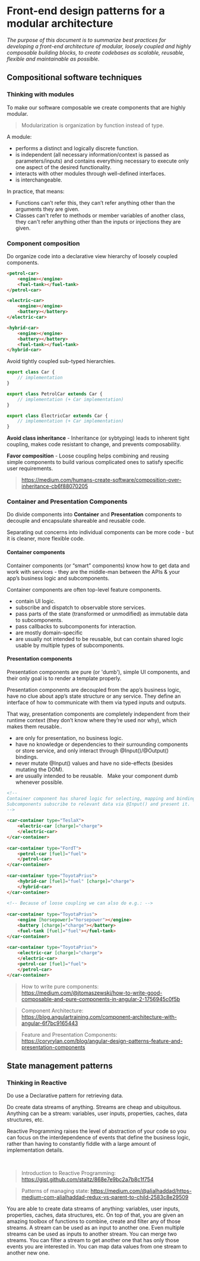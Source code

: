 # Front-end design patterns for a modular architecture
*The purpose of this document is to summarize best practices for developing a front-end architecture of modular, loosely coupled and highly composable building blocks, to create codebases as scalable, reusable, flexible and maintainable as possible.*

## Compositional software techniques
### Thinking with modules
To make our software composable we create components that are highly modular.

> Modularization is organization by function instead of type.

A module:

* performs a distinct and logically discrete function.
* is independent (all necessary information/context is passed as parameters/inputs) and contains everything necessary to execute only one aspect of the desired functionality.
* interacts with other modules through well-defined interfaces.
* is interchangeable. 

In practice, that means:

* Functions can’t refer this, they can’t refer anything other than the arguments they are given.
* Classes can't refer to methods or member variables of another class, they can't refer anything other than the inputs or injections they are given.

### Component composition
Do organize code into a declarative view hierarchy of loosely coupled components.

```html
<petrol-car>
	<engine></engine>
	<fuel-tank></fuel-tank>
</petrol-car>

<electric-car>
	<engine></engine>
	<battery></battery>
</electric-car>

<hybrid-car>
	<engine></engine>
	<battery></battery>
	<fuel-tank></fuel-tank>
</hybrid-car>
```
Avoid tightly coupled sub-typed hierarchies.

```typescript
export class Car {
	// implementation
}

export class PetrolCar extends Car {
	// implementation (+ Car implementation)
}

export class ElectricCar extends Car {
	// implementation (+ Car implementation)
}
```

**Avoid class inheritance** - Inheritance (or sybtyping) leads to inherent tight coupling, makes code resistant to change, and prevents composability.

**Favor composition** - Loose coupling helps combining and reusing simple components to build various complicated ones to satisfy specific user requirements.

> https://medium.com/humans-create-software/composition-over-inheritance-cb6f88070205


### Container and Presentation Components
Do divide components into **Container** and **Presentation** components to decouple and encapsulate shareable and reusable code.

Separating out concerns into individual components can be more code - but it is cleaner, more flexible code.

#### Container components
Container components (or “smart” components) know how to get data and work with services - they are the middle-man between the APIs & your app’s business logic and subcomponents.

Container components are often top-level feature components.

* contain UI logic.
* subscribe and dispatch to observable store services.
* pass parts of the state (transformed or unmodified) as immutable data to subcomponents.
* pass callbacks to subcomponents for interaction.
* are mostly domain-specific
* are usually not intended to be reusable, but can contain shared logic usable by multiple types of subcomponents.

#### Presentation components
Presentation components are pure (or 'dumb'), simple UI components, and their only goal is to render a template properly.

Presentation components are decoupled from the app’s business logic, have no clue about app’s state structure or any service. They define an interface of how to communicate with them via typed inputs and outputs.

That way, presentation components are completely independent from their runtime context (they don’t know where they’re used nor why), which makes them reusable..

* are only for presentation, no business logic.
* have no knowledge or dependencies to their surrounding components or store service, and only interact through @Input()/@Output() bindings. 
* never mutate @Input() values and have no side-effects (besides mutating the DOM).
* are usually intended to be reusable.
 
Make your component dumb whenever possible.

```HTML
<!--
Container component has shared logic for selecting, mapping and binding car data from store service, based on car type.
Subcomponents subscribe to relevant data via @Input() and present it.
-->
 
<car-container type="TeslaX">	
	<electric-car [charge]="charge">
	</electric-car>
</car-container>
 
<car-container type="FordT">
	<petrol-car [fuel]="fuel">
	</petrol-car>
</car-container>
 
<car-container type="ToyotaPrius">
	<hybrid-car [fuel]="fuel" [charge]="charge">
	</hybrid-car>
</car-container>
 
<!-- Because of loose coupling we can also do e.g.: -->
	
<car-container type="ToyotaPrius">
	<engine [horsepower]="horsepower"></engine>
	<battery [charge]="charge"></battery>
	<fuel-tank [fuel]="fuel"></fuel-tank>
</car-container>
 
<car-container type="ToyotaPrius">
	<electric-car [charge]="charge">
	</electric-car>
	<petrol-car [fuel]="fuel">
	</petrol-car>
</car-container>
```

> How to write pure components: https://medium.com/@jtomaszewski/how-to-write-good-composable-and-pure-components-in-angular-2-1756945c0f5b

> Component Architecture: https://blog.angulartraining.com/component-architecture-with-angular-6f7bc9165443

> Feature and Presentation Components: https://coryrylan.com/blog/angular-design-patterns-feature-and-presentation-components

## State management patterns
### Thinking in Reactive
Do use a Declarative pattern for retrieving data.

Do create data streams of anything. Streams are cheap and ubiquitous. Anything can be a stream: variables, user inputs, properties, caches, data structures, etc. 

Reactive Programming raises the level of abstraction of your code so you can focus on the interdependence of events that define the business logic, rather than having to constantly fiddle with a large amount of implementation details.

 

> Introduction to Reactive Programming: https://gist.github.com/staltz/868e7e9bc2a7b8c1f754

> Patterns of managing state: https://medium.com/@alialhaddad/https-medium-com-alialhaddad-redux-vs-parent-to-child-2583c8e29509

You are able to create data streams of anything: variables, user inputs, properties, caches, data structures, etc.
On top of that, you are given an amazing toolbox of functions to combine, create and filter any of those streams.
A stream can be used as an input to another one. Even multiple streams can be used as inputs to another stream.
You can merge two streams.
You can filter a stream to get another one that has only those events you are interested in.
You can map data values from one stream to another new one.

